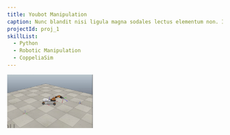 ```yaml
---
title: Youbot Manipulation
caption: Nunc blandit nisi ligula magna sodales lectus elementum non. Integer id venenatis velit.
projectId: proj_1
skillList:
  - Python
  - Robotic Manipulation
  - CoppeliaSim
---
```

<img class="img-rounded" src="/assets/images/fulls/01.gif" alt="Sushma" width="200">


